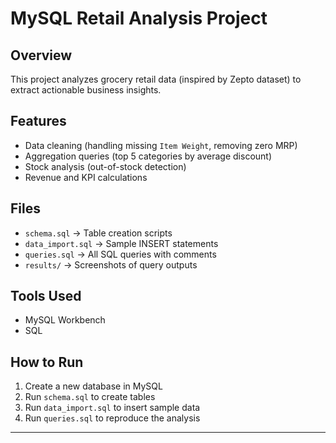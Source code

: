 # MySQL Retail Analysis Project

## Overview
This project analyzes grocery retail data (inspired by Zepto dataset) to extract actionable business insights.

## Features
- Data cleaning (handling missing `Item Weight`, removing zero MRP)
- Aggregation queries (top 5 categories by average discount)
- Stock analysis (out-of-stock detection)
- Revenue and KPI calculations

## Files
- `schema.sql` → Table creation scripts
- `data_import.sql` → Sample INSERT statements
- `queries.sql` → All SQL queries with comments
- `results/` → Screenshots of query outputs

## Tools Used
- MySQL Workbench
- SQL

## How to Run
1. Create a new database in MySQL
2. Run `schema.sql` to create tables
3. Run `data_import.sql` to insert sample data
4. Run `queries.sql` to reproduce the analysis

---


